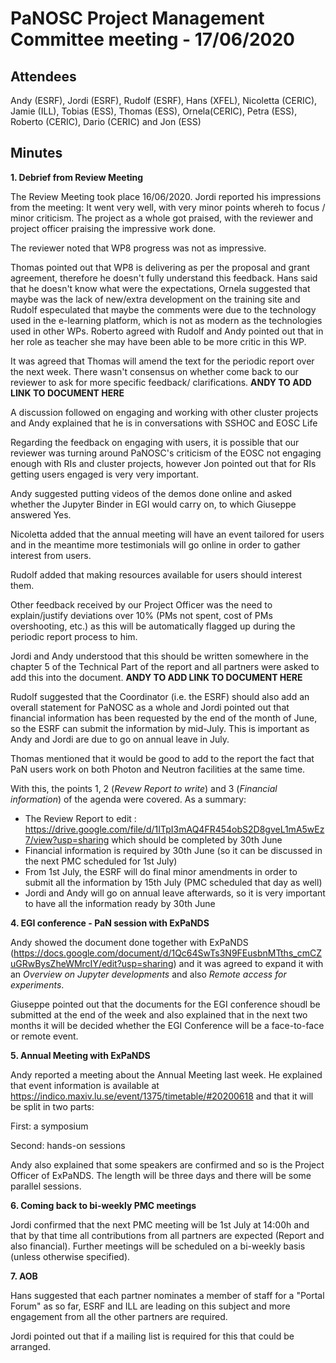 ﻿PaNOSC Project Management Committee meeting - 17/06/2020
========================================================


Attendees
-------
Andy (ESRF), Jordi (ESRF), Rudolf (ESRF), Hans (XFEL), Nicoletta (CERIC), Jamie (ILL), Tobias (ESS), Thomas (ESS), Ornela(CERIC), Petra (ESS), Roberto (CERIC), Dario (CERIC) and Jon (ESS)


Minutes
-------	

**1. Debrief from Review Meeting**

The Review Meeting took place 16/06/2020. Jordi reported his impressions from the meeting: It went very well, with very minor points whereh to focus / minor criticism. The project as a whole got praised, with the reviewer and project officer praising the impressive work done.

The reviewer noted that WP8 progress was not as impressive. 

Thomas pointed out that WP8 is delivering as per the proposal and grant agreement, therefore he doesn't fully understand this feedback. Hans said that he doesn't know what were the expectations, Ornela suggested that maybe was the lack of new/extra development on the training site and Rudolf especulated that maybe the comments were due to the technology used in the e-learning platform, which is not as modern as the technologies used in other WPs. Roberto agreed with Rudolf and Andy pointed out that in her role as teacher she may have been able to be more critic in this WP.

It was agreed that Thomas will amend the text for the periodic report over the next week. There wasn't consensus on whether come back to our reviewer to ask for more specific feedback/ clarifications. **ANDY TO ADD LINK TO DOCUMENT HERE**

A discussion followed on engaging and working with other cluster projects and Andy explained that he is in conversations with SSHOC and EOSC Life

Regarding the feedback on engaging with users, it is possible that our reviewer was turning around PaNOSC's criticism of the EOSC not engaging enough with RIs and cluster projects, however Jon pointed out that for RIs getting users engaged is very very important.

Andy suggested putting videos of the demos done online and asked whether the Jupyter Binder in EGI would carry on, to which Giuseppe answered Yes. 

Nicoletta added that the annual meeting will have an event tailored for users and in the meantime more testimonials will go online in order to gather interest from users.

Rudolf added that making resources available for users should interest them.

Other feedback received by our Project Officer was the need to explain/justify deviations over 10% (PMs not spent, cost of PMs overshooting, etc.) as this will be automatically flagged up during the periodic report process to him.

Jordi and Andy understood that this should be written somewhere in the chapter 5 of the Technical Part of the report and all partners were asked to add this into the document. **ANDY TO ADD LINK TO DOCUMENT HERE**

Rudolf suggested that the Coordinator (i.e. the ESRF) should also add an overall statement for PaNOSC as a whole and Jordi pointed out that financial information has been requested by the end of the month of June, so the ESRF can submit the information by mid-July. This is important as Andy and Jordi are due to go on annual leave in July.

Thomas mentioned that it would be good to add to the report the fact that PaN users work on both Photon and Neutron facilities at the same time.

With this, the points 1, 2 (*Revew Report to write*) and 3 (*Financial information*) of the agenda were covered. As a summary:
 * The Review Report to edit : https://drive.google.com/file/d/1ITpI3mAQ4FR454obS2D8gveL1mA5wEz7/view?usp=sharing which should be completed by 30th June
 * Financial information is required by 30th June (so it can be discussed in the next PMC scheduled for 1st July)
 * From 1st July, the ESRF will do final minor amendments in order to submit all the information by 15th July (PMC scheduled that day as well)
 * Jordi and Andy will go on annual leave afterwards, so it is very important to have all the information ready by 30th June

**4. EGI conference - PaN session with ExPaNDS**

Andy showed the document done together with ExPaNDS (https://docs.google.com/document/d/1Qc64SwTs3N9FEusbnMTths_cmCZuGRwBysZheWMrcIY/edit?usp=sharing) and it was agreed to expand it with an *Overview on Jupyter developments* and also *Remote access for experiments*.

Giuseppe pointed out that the documents for the EGI conference shoudl be submitted at the end of the week and also explained that in the next two months it will be decided whether the EGI Conference will be a face-to-face or remote event.

**5. Annual Meeting with ExPaNDS**

Andy reported a meeting about the Annual Meeting last week. He explained that event information is available at https://indico.maxiv.lu.se/event/1375/timetable/#20200618 and that it will be split in two parts:

 First: a symposium

 Second: hands-on sessions

Andy also explained that some speakers are confirmed and so is the Project Officer of ExPaNDS. The length will be three days and there will be some parallel sessions.

**6. Coming back to bi-weekly PMC meetings**

Jordi confirmed that the next PMC meeting will be 1st July at 14:00h and that by that time all contributions from all partners are expected (Report and also financial). Further meetings will be scheduled on a bi-weekly basis (unless otherwise specified).

**7. AOB**

Hans suggested that each partner nominates a member of staff for a "Portal Forum" as so far, ESRF and ILL are leading on this subject and more engagement from all the other partners are required.

Jordi pointed out that if a mailing list is required for this that could be arranged.















